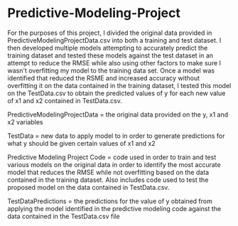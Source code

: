 # Predictive-Modeling-Project
For the purposes of this project, I divided the original data provided in PredictiveModelingProjectData.csv into both a training and test dataset. I then developed multiple models attempting to accurately predict the training dataset and tested these models against the test dataset in an attempt to reduce the RMSE while also using other factors to make sure I wasn't overfitting my model to the training data set. Once a model was identified that reduced the RSME and increased accuracy without overfitting it on the data contained in the training dataset, I tested this model on the TestData.csv to obtain the predicted values of y for each new value of x1 and x2 contained in TestData.csv.  

PredictiveModelingProjectData = the original data provided on the y, x1 and x2 variables

TestData = new data to apply model to in order to generate predictions for what y should be given certain values of x1 and x2

Predictive Modeling Project Code = code used in order to train and test various models on the original data in order to identify the most accurate model that reduces
the RMSE while not overfitting based on the data contained in the training dataset. Also includes code used to test the proposed model on the data contained in TestData.csv.

TestDataPredictions = the predictions for the value of y obtained from applying the model identified in the predictive modeling code against the data contained in the TestData.csv file
